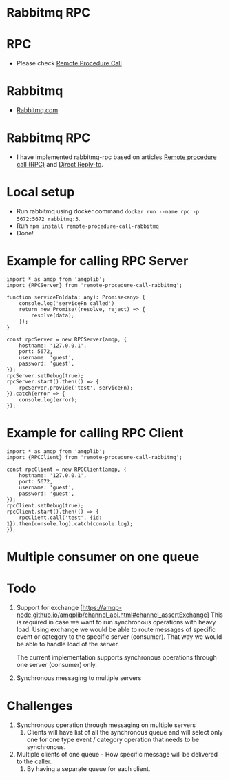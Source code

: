 Rabbitmq RPC
============

# RPC
- Please check [Remote Procedure Call](https://en.wikipedia.org/wiki/Remote_procedure_call)

# Rabbitmq
- [Rabbitmq.com](https://www.rabbitmq.com)

# Rabbitmq RPC
- I have implemented rabbitmq-rpc based on articles [Remote procedure call (RPC)](https://www.rabbitmq.com/tutorials/tutorial-six-python.html) and [Direct Reply-to](https://www.rabbitmq.com/direct-reply-to.html).

# Local setup
- Run rabbitmq using docker command `docker run --name rpc -p 5672:5672 rabbitmq:3`.
- Run `npm install remote-procedure-call-rabbitmq`
- Done!

# Example for calling RPC Server
```
import * as amqp from 'amqplib';
import {RPCServer} from 'remote-procedure-call-rabbitmq';

function serviceFn(data: any): Promise<any> {
    console.log('serviceFn called')
    return new Promise((resolve, reject) => {
        resolve(data);
    });
}

const rpcServer = new RPCServer(amqp, {
    hostname: '127.0.0.1',
    port: 5672,
    username: 'guest',
    password: 'guest',
});
rpcServer.setDebug(true);
rpcServer.start().then(() => {
    rpcServer.provide('test', serviceFn);
}).catch(error => {
    console.log(error);
});
```

# Example for calling RPC Client
```
import * as amqp from 'amqplib';
import {RPCClient} from 'remote-procedure-call-rabbitmq';

const rpcClient = new RPCClient(amqp, {
    hostname: '127.0.0.1',
    port: 5672,
    username: 'guest',
    password: 'guest',
});
rpcClient.setDebug(true);
rpcClient.start().then(() => {
    rpcClient.call('test', {id: 1}).then(console.log).catch(console.log);
});
```

# Multiple consumer on one queue

# Todo 
1. Support for exchange [https://amqp-node.github.io/amqplib/channel_api.html#channel_assertExchange]
   This is required in case we want to run synchronous operations with heavy load. Using exchange we would be able to route messages of specific event or category to the specific server (consumer). That way we would be able to handle load of the server.

    The current implementation supports synchronous operations through one server (consumer) only.

2. Synchronous messaging to multiple servers

# Challenges
1. Synchronous operation through messaging on multiple servers
   1. Clients will have list of all the synchronous queue and will select only one for one type event / category operation that needs to be synchronous.
2. Multiple clients of one queue - How specific message will be delivered to the caller.
   1. By having a separate queue for each client.
